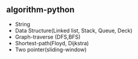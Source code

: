 ## algorithm-python
- String 
- Data Structure(Linked list, Stack, Queue, Deck)
- Graph-traverse (DFS,BFS)
- Shortest-path(Floyd, Dijkstra)
- Two pointer(sliding-window)

